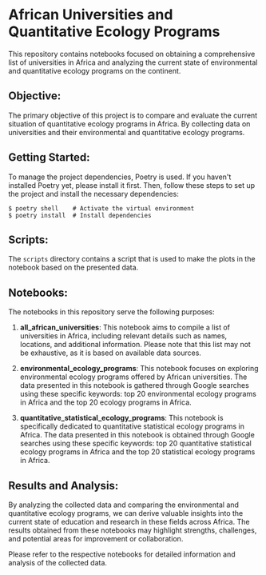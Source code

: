 # African Universities and Quantitative Ecology Programs

This repository contains notebooks focused on obtaining a comprehensive list of universities in Africa and analyzing the current state of environmental and quantitative ecology programs on the continent.

## Objective:
The primary objective of this project is to compare and evaluate the current situation of quantitative ecology programs in Africa. By collecting data on universities and their environmental and quantitative ecology programs.


## Getting Started:
To manage the project dependencies, Poetry is used. If you haven't installed Poetry yet, please install it first. Then, follow these steps to set up the project and install the necessary dependencies:

```
$ poetry shell    # Activate the virtual environment
$ poetry install  # Install dependencies
```


## Scripts:
The `scripts` directory contains a script that is used to make the plots in the notebook based on the presented data.

## Notebooks:
The notebooks in this repository serve the following purposes:

1. **all_african_universities**: This notebook aims to compile a list of universities in Africa, including relevant details such as names, locations, and additional information. Please note that this list may not be exhaustive, as it is based on available data sources.

2. **environmental_ecology_programs**: This notebook focuses on exploring environmental ecology programs offered by African universities. The data presented in this notebook is gathered through Google searches using these specific keywords: top 20 environmental ecology programs in Africa and the top 20 ecology programs in Africa.

3. **quantitative_statistical_ecology_programs**: This notebook is specifically dedicated to quantitative statistical ecology programs in Africa. The data presented in this notebook is obtained through Google searches using these specific keywords: top 20 quantitative statistical ecology programs in Africa and the top 20 statistical ecology programs in Africa.


## Results and Analysis:
By analyzing the collected data and comparing the environmental and quantitative ecology programs, we can derive valuable insights into the current state of education and research in these fields across Africa. The results obtained from these notebooks may highlight strengths, challenges, and potential areas for improvement or collaboration.

Please refer to the respective notebooks for detailed information and analysis of the collected data.